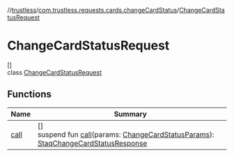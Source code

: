 //[trustless](../../../index.md)/[com.trustless.requests.cards.changeCardStatus](../index.md)/[ChangeCardStatusRequest](index.md)

# ChangeCardStatusRequest

[]\
class [ChangeCardStatusRequest](index.md)

## Functions

| Name | Summary |
|---|---|
| [call](call.md) | []<br>suspend fun [call](call.md)(params: [ChangeCardStatusParams](../-change-card-status-params/index.md)): [StaqChangeCardStatusResponse](../../com.trustless.requests.cards/-staq-change-card-status-response/index.md) |
